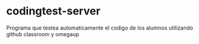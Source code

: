 # codingtest-server
Programa que testea automaticamente el codigo de los alumnos utilizando github classroom y omegaup

